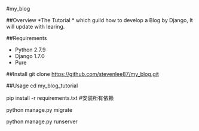 #my_blog

##Overview
*The Tutorial * which guild how to develop a Blog by Django, It will update with learing.

##Requirements
* Python 2.7.9
* Django 1.7.0
* Pure

##Install
git clone https://github.com/stevenlee87/my_blog.git

##Usage
cd my_blog_tutorial

pip install -r requirements.txt  #安装所有依赖

python manage.py migrate

python manage.py runserver
